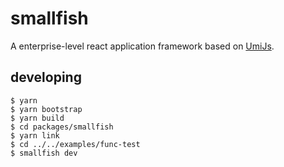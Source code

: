 # smallfish

A enterprise-level react application framework based on [UmiJs](https://umijs.org/).

## developing

```shell
$ yarn
$ yarn bootstrap
$ yarn build
$ cd packages/smallfish
$ yarn link
$ cd ../../examples/func-test
$ smallfish dev
```
